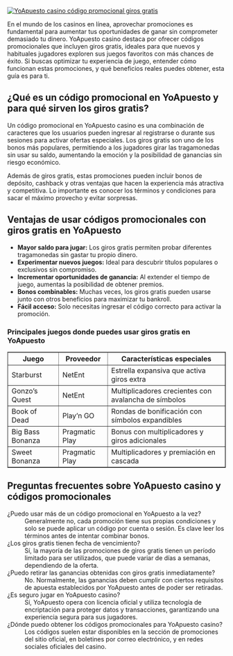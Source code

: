 [![YoApuesto casino código promocional giros gratis](https://123-caf.pages.dev/gitsignup.png)](https://vrmoo.ru/Bt82HjjY)

<p>En el mundo de los casinos en línea, aprovechar promociones es fundamental para aumentar tus oportunidades de ganar sin comprometer demasiado tu dinero. YoApuesto casino destaca por ofrecer códigos promocionales que incluyen giros gratis, ideales para que nuevos y habituales jugadores exploren sus juegos favoritos con más chances de éxito. Si buscas optimizar tu experiencia de juego, entender cómo funcionan estas promociones, y qué beneficios reales puedes obtener, esta guía es para ti.</p>  <h2>¿Qué es un código promocional en YoApuesto y para qué sirven los giros gratis?</h2> <p>Un código promocional en YoApuesto casino es una combinación de caracteres que los usuarios pueden ingresar al registrarse o durante sus sesiones para activar ofertas especiales. Los giros gratis son uno de los bonos más populares, permitiendo a los jugadores girar las tragamonedas sin usar su saldo, aumentando la emoción y la posibilidad de ganancias sin riesgo económico.</p> <p>Además de giros gratis, estas promociones pueden incluir bonos de depósito, cashback y otras ventajas que hacen la experiencia más atractiva y competitiva. Lo importante es conocer los términos y condiciones para sacar el máximo provecho y evitar sorpresas.</p>  <h2>Ventajas de usar códigos promocionales con giros gratis en YoApuesto</h2> <ul>   <li><strong>Mayor saldo para jugar:</strong> Los giros gratis permiten probar diferentes tragamonedas sin gastar tu propio dinero.</li>   <li><strong>Experimentar nuevos juegos:</strong> Ideal para descubrir títulos populares o exclusivos sin compromiso.</li>   <li><strong>Incrementar oportunidades de ganancia:</strong> Al extender el tiempo de juego, aumentas la posibilidad de obtener premios.</li>   <li><strong>Bonos combinables:</strong> Muchas veces, los giros gratis pueden usarse junto con otros beneficios para maximizar tu bankroll.</li>   <li><strong>Fácil acceso:</strong> Solo necesitas ingresar el código correcto para activar la promoción.</li> </ul>  <h3>Principales juegos donde puedes usar giros gratis en YoApuesto</h3> <table border="1" cellspacing="0" cellpadding="5">   <thead>     <tr>       <th>Juego</th>       <th>Proveedor</th>       <th>Características especiales</th>     </tr>   </thead>   <tbody>     <tr>       <td>Starburst</td>       <td>NetEnt</td>       <td>Estrella expansiva que activa giros extra</td>     </tr>     <tr>       <td>Gonzo’s Quest</td>       <td>NetEnt</td>       <td>Multiplicadores crecientes con avalancha de símbolos</td>     </tr>     <tr>       <td>Book of Dead</td>       <td>Play’n GO</td>       <td>Rondas de bonificación con símbolos expandibles</td>     </tr>     <tr>       <td>Big Bass Bonanza</td>       <td>Pragmatic Play</td>       <td>Bonus con multiplicadores y giros adicionales</td>     </tr>     <tr>       <td>Sweet Bonanza</td>       <td>Pragmatic Play</td>       <td>Multiplicadores y premiación en cascada</td>     </tr>   </tbody> </table>  <h2>Preguntas frecuentes sobre YoApuesto casino y códigos promocionales</h2> <dl>   <dt>¿Puedo usar más de un código promocional en YoApuesto a la vez?</dt>   <dd>Generalmente no, cada promoción tiene sus propias condiciones y solo se puede aplicar un código por cuenta o sesión. Es clave leer los términos antes de intentar combinar bonos.</dd>    <dt>¿Los giros gratis tienen fecha de vencimiento?</dt>   <dd>Sí, la mayoría de las promociones de giros gratis tienen un período limitado para ser utilizados, que puede variar de días a semanas, dependiendo de la oferta.</dd>    <dt>¿Puedo retirar las ganancias obtenidas con giros gratis inmediatamente?</dt>   <dd>No. Normalmente, las ganancias deben cumplir con ciertos requisitos de apuesta establecidos por YoApuesto antes de poder ser retiradas.</dd>    <dt>¿Es seguro jugar en YoApuesto casino?</dt>   <dd>Sí, YoApuesto opera con licencia oficial y utiliza tecnología de encriptación para proteger datos y transacciones, garantizando una experiencia segura para sus jugadores.</dd>    <dt>¿Dónde puedo obtener los códigos promocionales para YoApuesto casino?</dt>   <dd>Los códigos suelen estar disponibles en la sección de promociones del sitio oficial, en boletines por correo electrónico, y en redes sociales oficiales del casino.</dd> </dl>